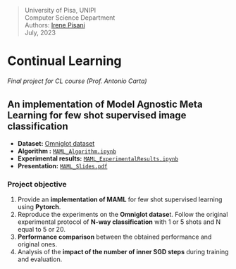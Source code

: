
> University of Pisa, UNIPI \
> Computer Science Department \
> Authors: [Irene Pisani](https://github.com/irenepisani)  
> July, 2023

# Continual Learning
###### Final project for CL course (Prof. Antonio Carta)

##  An implementation of Model Agnostic Meta Learning for few shot supervised image classification

  * **Dataset:**               [Omniglot dataset](https://pytorch.org/vision/main/generated/torchvision.datasets.Omniglot.html)
  * **Algorithm :**            [`MAML_Algorithm.ipynb`](MAML_Algorithm.ipynb)
  * **Experimental results:**  [`MAML_ExperimentalResults.ipynb`](MAML_ExperimentalResults.ipynb)
  * **Presentation:**          [`MAML_Slides.pdf`](MAML_Slides.pdf])


### Project objective
1. Provide an **implementation  of MAML** for few shot supervised learning  using **Pytorch**.
2. Reproduce the experiments on the **Omniglot datase**t. Follow the original experimental protocol of **N-way classification** with 1 or 5 shots and N equal to 5 or 20. 
3. **Performance comparison** between the obtained performance and original ones.
4. Analysis of the **impact of the number of inner SGD steps** during training and evaluation.

